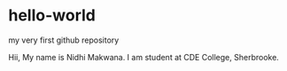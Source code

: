 # hello-world
my very first github repository

Hii,
My name is Nidhi Makwana.
I am student at CDE College, Sherbrooke.
